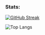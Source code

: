 ### Stats:
  
[![GitHub Streak](http://github-readme-streak-stats.herokuapp.com?user=willk13&theme=dark&background=000000)](https://git.io/streak-stats)

![Top Langs](https://github-readme-stats.vercel.app/api/top-langs/?username=willk13&size_weight=1&count_weight=1)

<!--
**WillK13/willk13** is a ✨ _special_ ✨ repository because its `README.md` (this file) appears on your GitHub profile.

Here are some ideas to get you started:

- 🔭 I’m currently working on ...
- 🌱 I’m currently learning ...
- 👯 I’m looking to collaborate on ...
- 🤔 I’m looking for help with ...
- 💬 Ask me about ...
- 📫 How to reach me: ...
- 😄 Pronouns: ...
- ⚡ Fun fact: ...
-->

